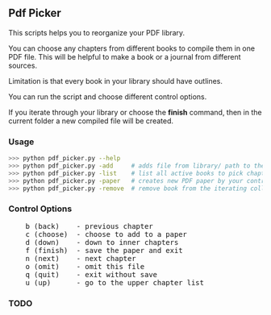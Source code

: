 ## Pdf Picker

This scripts helps you to reorganize your PDF library.

You can choose any chapters from different books to compile them in one PDF file.
This will be helpful to make a book or a journal from different sources.

Limitation is that every book in your library should have outlines.

You can run the script and choose different control options.

If you iterate through your library or choose the **finish** command, then in the current folder a new compiled file will be created.

### Usage

```bash
>>> python pdf_picker.py --help
>>> python pdf_picker.py -add     # adds file from library/ path to the iterating collection
>>> python pdf_picker.py -list    # list all active books to pick chapters
>>> python pdf_picker.py -paper   # creates new PDF paper by your control
>>> python pdf_picker.py -remove  # remove book from the iterating collection
```

### Control Options

<pre>
    b (back)    - previous chapter
    c (choose)  - choose to add to a paper
    d (down)    - down to inner chapters
    f (finish)  - save the paper and exit
    n (next)    - next chapter
    o (omit)    - omit this file
    q (quit)    - exit without save
    u (up)      - go to the upper chapter list
</pre>

### TODO

